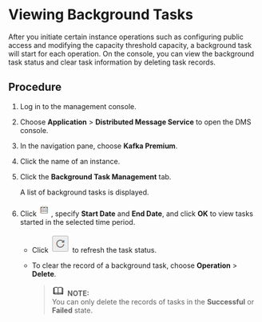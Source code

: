 # Viewing Background Tasks<a name="EN-US_TOPIC_0221089391"></a>

After you initiate certain instance operations such as configuring public access and modifying the capacity threshold capacity, a background task will start for each operation. On the console, you can view the background task status and clear task information by deleting task records.

## Procedure<a name="section1625104935317"></a>

1.  Log in to the management console.
2.  Choose  **Application**  \>  **Distributed Message Service**  to open the DMS console.
3.  In the navigation pane, choose  **Kafka Premium**.
4.  Click the name of an instance.
5.  Click the  **Background Task Management**  tab.

    A list of background tasks is displayed.

6.  Click  ![](figures/icon-date.png), specify  **Start Date**  and  **End Date**, and click  **OK**  to view tasks started in the selected time period.
    -   Click  ![](figures/icon-refresh.png)  to refresh the task status.
    -   To clear the record of a background task, choose  **Operation**  \>  **Delete**.

        >![](public_sys-resources/icon-note.gif) **NOTE:**   
        >You can only delete the records of tasks in the  **Successful**  or  **Failed**  state.  




